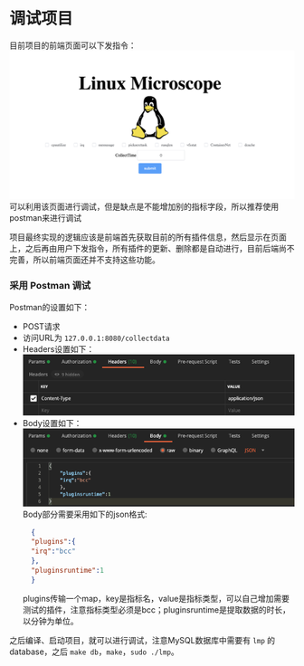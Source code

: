 # 调试项目

目前项目的前端页面可以下发指令：
![homepage3](../static/imgs/homepage3.png)
可以利用该页面进行调试，但是缺点是不能增加别的指标字段，所以推荐使用postman来进行调试

项目最终实现的逻辑应该是前端首先获取目前的所有插件信息，然后显示在页面上，之后再由用户下发指令，所有插件的更新、删除都是自动进行，目前后端尚不完善，所以前端页面还并不支持这些功能。

### 采用 Postman 调试

Postman的设置如下：

- POST请求
- 访问URL为 `127.0.0.1:8080/collectdata`
- Headers设置如下：![postman-headers](../static/imgs/postman-headers.png)
- Body设置如下：![postman-body](../static/imgs/postman-body.png)
  Body部分需要采用如下的json格式:
  ```json
    {
    "plugins":{
    "irq":"bcc"
    },
    "pluginsruntime":1
    }
  ```
  plugins传输一个map，key是指标名，value是指标类型，可以自己增加需要测试的插件，注意指标类型必须是bcc；pluginsruntime是提取数据的时长，以分钟为单位。

之后编译、启动项目，就可以进行调试，注意MySQL数据库中需要有 `lmp` 的database，之后 `make db`，`make`，`sudo ./lmp`。